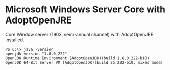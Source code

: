 # Microsoft Windows Server Core with AdoptOpenJRE

Core Window server (1903, semi-annual channel) with AdoptOpenJRE installed.

    PS C:\> java -version
    openjdk version "1.8.0_222"
    OpenJDK Runtime Environment (AdoptOpenJDK)(build 1.8.0_222-b10)
    OpenJDK 64-Bit Server VM (AdoptOpenJDK)(build 25.222-b10, mixed mode)
